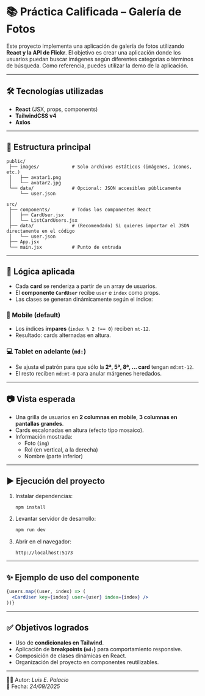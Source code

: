 # 📚 Práctica Calificada – Galería de Fotos

Este proyecto implementa una aplicación de galería de fotos utilizando **React y la API de Flickr**. El objetivo es crear una aplicación donde los usuarios puedan buscar imágenes según diferentes categorías o términos de búsqueda. Como referencia, puedes utilizar la demo de la aplicación.

---

## 🛠️ Tecnologías utilizadas
- **React** (JSX, props, components)
- **TailwindCSS v4**
- **Axios**

---

## 📂 Estructura principal
```
public/
 ├── images/            # Solo archivos estáticos (imágenes, íconos, etc.)
 │   ├── avatar1.png
 │   └── avatar2.jpg
 └── data/              # Opcional: JSON accesibles públicamente
     └── user.json

src/
 ├── components/        # Todos los componentes React
 │   ├── CardUser.jsx
 │   └── ListCardUsers.jsx
 ├── data/              # (Recomendado) Si quieres importar el JSON directamente en el código
 │   └── user.json
 ├── App.jsx
 └── main.jsx           # Punto de entrada

```

---

## 📌 Lógica aplicada
- Cada **card** se renderiza a partir de un array de usuarios.
- El **componente `CardUser`** recibe `user` e `index` como props.
- Las clases se generan dinámicamente según el índice:

### 📱 Mobile (default)
- Los índices **impares** (`index % 2 !== 0`) reciben `mt-12`.  
- Resultado: cards alternadas en altura.

### 💻 Tablet en adelante (`md:`)
- Se ajusta el patrón para que sólo la **2ª, 5ª, 8ª, ... card** tengan `md:mt-12`.  
- El resto reciben `md:mt-0` para anular márgenes heredados.

---

## 📷 Vista esperada
- Una grilla de usuarios en **2 columnas en mobile**, **3 columnas en pantallas grandes**.
- Cards escalonadas en altura (efecto tipo mosaico).
- Información mostrada:
  - Foto (`img`)
  - Rol (en vertical, a la derecha)
  - Nombre (parte inferior)

---

## ▶️ Ejecución del proyecto
1. Instalar dependencias:
   ```bash
   npm install
   ```
2. Levantar servidor de desarrollo:
   ```bash
   npm run dev
   ```
3. Abrir en el navegador:
   ```
   http://localhost:5173
   ```

---

## ✨ Ejemplo de uso del componente
```jsx
{users.map((user, index) => (
  <CardUser key={index} user={user} index={index} />
))}
```

---

## ✅ Objetivos logrados
- Uso de **condicionales en Tailwind**.
- Aplicación de **breakpoints (`md:`)** para comportamiento responsive.
- Composición de clases dinámicas en React.
- Organización del proyecto en componentes reutilizables.

---

👨‍💻 Autor: *Luis E. Palacio*  
📅 Fecha: *24/09/2025*
